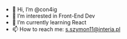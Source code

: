 - 👋 Hi, I’m @con4ig
- 👀 I’m interested in Front-End Dev
- 🌱 I’m currently learning React
- 📫 How to reach me: s.szymon11@interia.pl

<!---
con4ig/con4ig is a ✨ special ✨ repository because its `README.md` (this file) appears on your GitHub profile.
You can click the Preview link to take a look at your changes.
--->
